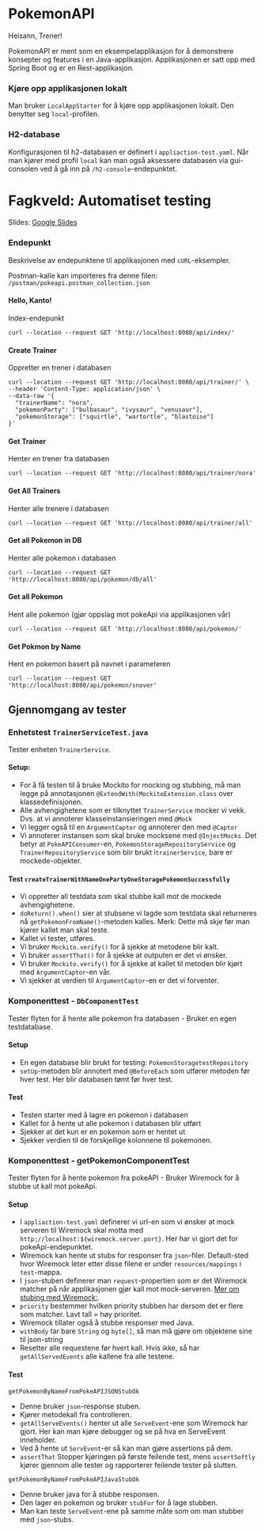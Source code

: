 # PokemonAPI

Heisann, Trener!

PokemonAPI er ment som en eksempelapplikasjon for å demonstrere konsepter og features i en Java-applikasjon.
Applikasjonen er satt opp med Spring Boot og er en Rest-applikasjon.

### Kjøre opp applikasjonen lokalt
Man bruker `LocalAppStarter` for å kjøre opp applikasjonen lokalt.
Den benytter seg `local`-profilen.

### H2-database
Konfigurasjonen til h2-databasen er definert i ``appliaction-test.yaml``.
Når man kjører med profil ``local`` kan man også aksessere databasen via
gui-consolen ved å gå inn på ``/h2-console``-endepunktet.

# Fagkveld: Automatiset testing
Slides: [Google Slides](https://docs.google.com/presentation/d/1WEz59x_tzP7-5coKk1Zuu_tbVVdcUwluLvdlCZUNzMw/edit?usp=sharing)

### Endepunkt
Beskrivelse av endepunktene til applikasjonen med `cURL`-eksempler.

Postman-kalle kan importeres fra denne filen: ``/postman/pokeapi.postman_collection.json``

#### Hello, Kanto!
Index-endepunkt
````
curl --location --request GET 'http://localhost:8080/api/index/'
````

#### Create Trainer
Oppretter en trener i databasen

```
curl --location --request GET 'http://localhost:8080/api/trainer/' \
--header 'Content-Type: application/json' \
--data-raw '{
  "trainerName": "nora",
  "pokemonParty": ["bulbasaur", "ivysaur", "venusaur"],
  "pokemonStorage": ["squirtle", "wartortle", "blastoise"]
}'
```

#### Get Trainer
Henter en trener fra databasen
````
curl --location --request GET 'http://localhost:8080/api/trainer/nora'
````

#### Get All Trainers
Henter alle trenere i databasen
```
curl --location --request GET 'http://localhost:8080/api/trainer/all'
```

#### Get all Pokemon in DB
Henter alle pokemon i databasen
```
curl --location --request GET 'http://localhost:8080/api/pokemon/db/all'
```

#### Get all Pokemon
Hent alle pokemon (gjør oppslag mot pokeApi via applikasjonen vår)
```
curl --location --request GET 'http://localhost:8080/api/pokemon/'
```

#### Get Pokmon by Name
Hent en pokemon basert på navnet i parameteren

```
curl --location --request GET 'http://localhost:8080/api/pokemon/snover'
```

## Gjennomgang av tester

### Enhetstest `TrainerServiceTest.java`

Tester enheten `TrainerService`.

#### Setup: 
* For å få testen til å bruke Mockito for mocking og stubbing, må man legge på annotasjonen `@ExtendWith(MockitoExtension.class` over klassedefinisjonen.
* Alle avhengighetene som er tilknyttet `TrainerService` mocker vi vekk. 
Dvs. at vi annoterer klasseinstansieringen med `@Mock`
* Vi legger også til en `ArgumentCaptor` og annoterer den med `@Captor`
* Vi annoterer instansen som skal bruke mocksene med `@InjectMocks`.
Det betyr at `PokeAPIConsumer`-en, `PokemonStorageRepositoryService` og `TrainerRepositoryService`
som blir brukt i`trainerService`, bare er mockede-objekter.

#### Test `createTrainerWithNameOnePartyOneStoragePokemonSuccessfully`
* Vi oppretter all testdata som skal stubbe kall mot de mockede avhengighetene.
* `doReturn().when()` sier at stubsene vi lagde som testdata skal returneres nå `getPokemonFromName()`-metoden kalles.
Merk: Dette må skje før man kjører kallet man skal teste.
* Kallet vi tester, utføres.
* Vi bruker `Mockito.verify()` for å sjekke at metodene blir kalt.
* Vi bruker `assertThat()` for å sjekke at outputen er det vi ønsker.
* Vi bruker `Mockito.verify()` for å sjekke at kallet til metoden blir kjørt
med `ArgumentCaptor`-en vår.
* Vi sjekker at verdien til `ArgumentCaptor`-en er det vi forventer. 

### Komponenttest - `DbComponentTest`
Tester flyten for å hente alle pokemon fra databasen - Bruker en egen testdatabase.

#### Setup
* En egen database blir brukt for testing: `PokemonStoragetestRepository`
* `setUp`-metoden blir annotert med `@BeforeEach` som utfører metoden før hver test.
Her blir databasen tømt før hver test.

#### Test
* Testen starter med å lagre en pokemon i databasen
* Kallet for å hente ut alle pokemon i databasen blir utført
* Sjekker at det kun er en pokemon som er hentet ut
* Sjekker verdien til de forskjellige kolonnene til pokemonen.

### Komponenttest - getPokemonComponentTest
Tester flyten for å hente pokemon fra pokeAPI - Bruker Wiremock for å stubbe ut kall mot pokeApi.

#### Setup
* I `appliaction-test.yaml` definerer vi url-en som vi ønsker at mock serveren til Wiremock skal motta 
med `http://localhost:${wiremock.server.port}`. Her har vi gjort det for pokeApi-endepunktet.
* Wiremock kan hente ut stubs for responser fra `json`-filer. 
Default-sted hvor Wiremock leter etter disse filene er under `resources/mappings` i `test`-mappa.
* I `json`-stuben definerer man `request`-propertien som er det Wiremock matcher på når applikasjonen gjør kall mot mock-serveren.
[Mer om stubing med Wiremock:](https://wiremock.org/docs/stubbing/).
* `priority` bestemmer hvilken priority stubben har dersom det er flere som matcher. Lavt tall = høy prioritet.
* Wiremock tillater også å stubbe responser med Java.
* `withBody` tar bare `String` og `byte[]`, så man må gjøre om objektene sine til json-string
* Resetter alle requestene før hvert kall. Hvis ikke, så har `getAllServedEvents` alle kallene fra alle testene. 
#### Test
`getPokemonByNameFromPokeAPIJSONStubOk`
* Denne bruker `json`-response stuben.
* Kjører metodekall fra controlleren.
* `getAllServeEvents()` henter ut alle `ServeEvent`-ene som Wiremock har gjort.
Her kan man kjøre debugger og se på hva en ServeEvent inneholder.
* Ved å hente ut `ServEvent`-er så kan man gjøre assertions på dem.
* `assertThat` Stopper kjøringen på første feilende test, 
mens `assertSoftly` kjører gjennom alle tester og rapporterer feilende tester på slutten.

`getPokemonByNameFromPokeAPIJavaStubOk`
* Denne bruker java for å stubbe responsen.
* Den lager en pokemon og bruker `stubFor` for å lage stubben.
* Man kan teste `ServeEvent`-ene på samme måte som om man stubber med `json`-stubs.